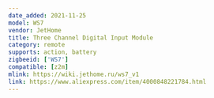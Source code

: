 ```yaml
---
date_added: 2021-11-25
model: WS7
vendor: JetHome
title: Three Channel Digital Input Module
category: remote
supports: action, battery
zigbeeid: ['WS7']
compatible: [z2m]
mlink: https://wiki.jethome.ru/ws7_v1
link: https://www.aliexpress.com/item/4000848221784.html
---
```

